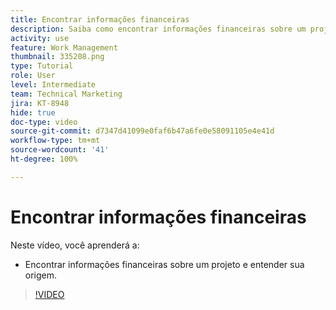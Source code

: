 ```yaml
---
title: Encontrar informações financeiras
description: Saiba como encontrar informações financeiras sobre um projeto e entender sua origem.
activity: use
feature: Work Management
thumbnail: 335208.png
type: Tutorial
role: User
level: Intermediate
team: Technical Marketing
jira: KT-8948
hide: true
doc-type: video
source-git-commit: d7347d41099e0faf6b47a6fe0e58091105e4e41d
workflow-type: tm+mt
source-wordcount: '41'
ht-degree: 100%

---
```


# Encontrar informações financeiras

Neste vídeo, você aprenderá a:

* Encontrar informações financeiras sobre um projeto e entender sua origem.

>[!VIDEO](https://video.tv.adobe.com/v/335208/?quality=12&learn=on)
